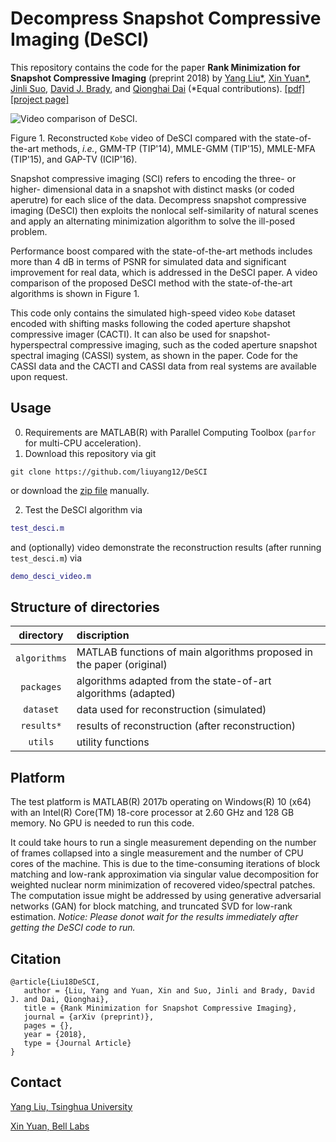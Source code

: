 # Decompress Snapshot Compressive Imaging (DeSCI)
This repository contains the code for the paper **Rank Minimization for Snapshot Compressive Imaging** (preprint 2018) by [Yang Liu*](https://liuyang12.github.io/), [Xin Yuan*](https://www.bell-labs.com/usr/x.yuan), [Jinli Suo](https://sites.google.com/site/suojinli/), [David J. Brady](https://ece.duke.edu/faculty/david-brady), and [Qionghai Dai](http://media.au.tsinghua.edu.cn/qhdai_new.html) (*Equal contributions).
[[pdf]](https:// "Rank Minimization for Snapshot Compressive Imaging")   [[project page]](https:// "Rank Minimization for Snapshot Compressive Imaging")

![Video comparison of DeSCI.](/results/video/desci_gmm_gaptv_kobe32.gif?raw=true)

Figure 1. Reconstructed `Kobe` video of DeSCI compared with the state-of-the-art methods, *i.e.*, GMM-TP (TIP'14), MMLE-GMM (TIP'15), MMLE-MFA (TIP'15), and GAP-TV (ICIP'16).

Snapshot compressive imaging (SCI) refers to encoding the three- or higher- dimensional data in a snapshot with distinct masks (or coded aperutre) for each slice of the data. Decompress snapshot compressive imaging (DeSCI) then exploits the nonlocal self-similarity of natural scenes and apply an alternating minimization algorithm to solve the ill-posed problem. 

Performance boost compared with the state-of-the-art methods includes more than 4 dB in terms of PSNR for simulated data and significant improvement for real data, which is addressed in the DeSCI paper. A video comparison of the proposed DeSCI method with the state-of-the-art algorithms is shown in Figure 1. 

This code only contains the simulated high-speed video `Kobe` dataset encoded with shifting masks following the coded aperture shapshot compressive imager (CACTI). It can also be used for snapshot-hyperspectral compressive imaging, such as the coded aperture snapshot spectral imaging (CASSI) system, as shown in the paper. Code for the CASSI data and the CACTI and CASSI data from real systems are available upon request. 

## Usage
0. Requirements are MATLAB(R) with Parallel Computing Toolbox (`parfor` for multi-CPU acceleration).
1. Download this repository via git
```
git clone https://github.com/liuyang12/DeSCI
```
or download the [zip file](https://github.com/liuyang12/DeSCI/archive/master.zip) manually.

2. Test the DeSCI algorithm via
```matlab
test_desci.m
```
and (optionally) video demonstrate the reconstruction results (after running `test_desci.m`) via
```matlab
demo_desci_video.m
```

## Structure of directories

| directory  | discription  |
| :--------: | :----------- | 
| `algorithms` | MATLAB functions of main algorithms proposed in the paper (original) | 
| `packages`   | algorithms adapted from the state-of-art algorithms (adapted)|
| `dataset`    | data used for reconstruction (simulated) |
| `results*`   | results of reconstruction (after reconstruction) |
| `utils`      | utility functions |

## Platform
The test platform is MATLAB(R) 2017b operating on Windows(R) 10 (x64) with an Intel(R) Core(TM) 18-core processor at 2.60 GHz and 128 GB memory. No GPU is needed to run this code.

It could take hours to run a single measurement depending on the number of frames collapsed into a single measurement and the number of CPU cores of the machine. This is due to the time-consuming iterations of block matching and low-rank approximation via singular value decomposition for weighted nuclear norm minimization of recovered video/spectral patches. The computation issue might be addressed by using generative adversarial networks (GAN) for block matching, and truncated SVD for low-rank estimation. *Notice: Please donot wait for the results immediately after getting the DeSCI code to run.*

## Citation
```
@article{Liu18DeSCI,
   author = {Liu, Yang and Yuan, Xin and Suo, Jinli and Brady, David J. and Dai, Qionghai},
   title = {Rank Minimization for Snapshot Compressive Imaging},
   journal = {arXiv (preprint)},
   pages = {},
   year = {2018},
   type = {Journal Article}
}
```

## Contact
[Yang Liu, Tsinghua University](mailto:y-liu16@mails.tsinghua.edu.cn "Yang Liu, Tsinghua University") 

[Xin Yuan, Bell Labs](mailto:xyuan@bell-labs.com "Xin Yuan, Bell labs")  
